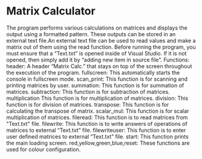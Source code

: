 # Matrix Calculator

The program performs various calculations on matrices and displays the output using a formatted pattern. These outputs can be stored in an external text file.An external text file can be used to read values and make a matrix out of them using the read function.
Before running the program, you must ensure that a “Text.txt” is opened inside of Visual Studio. If it is not opened, then simply add it by “adding new item in source file”.
Functions:
header: A header “Matrix Calc.” that stays on top of the screen throughout the execution of the program.
fullscreen: This automatically starts the console in fullscreen mode.
scan_print: This function is for scanning and printing matrices by user.
summation: This function is for summation of matrices.
subtraction: This function is for subtraction of matrices.
multiplication This function is for multiplication of matrices.
division: This function is for division of matrices.
transpose: This function is for calculating the transpose of matrix.
scalar_mul: This function is for scalar multiplication of matrices.
fileread: This function is to read matrices from "Text.txt" file.
filewrite: This function is to write answers of operations of matrices to external “Text.txt” file.
filewriteuser: This function is to enter user defined matrices to external “Text.txt” file.
start: This function prints the main loading screen.
red,yellow,green,blue,reset: These functions are used for colour configuration.

